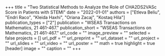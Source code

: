 +++
title = "Two Statistical Methods to Analyze the Role of CHA2DS2VASc Score in Patients with STEMI"
date = "2022-01-01"
authors = ["Etleva Beliu", "Endri Raco", "Kleida Haxhi", "Oriana Zacaj", "Kostaq Hila"]
publication_types = ["2"]
publication = "WSEAS Transactions on Mathematics, 21 461-467."
publication_short = "WSEAS Transactions on Mathematics, 21 461-467."
url_code = ""
image_preview = ""
selected = false
projects = []
url_pdf = ""
url_preprint = ""
url_dataset = ""
url_project = ""
url_slides = ""
url_video = ""
url_poster = ""
math = true
highlight = true
[header]
image = ""
caption = ""
+++
